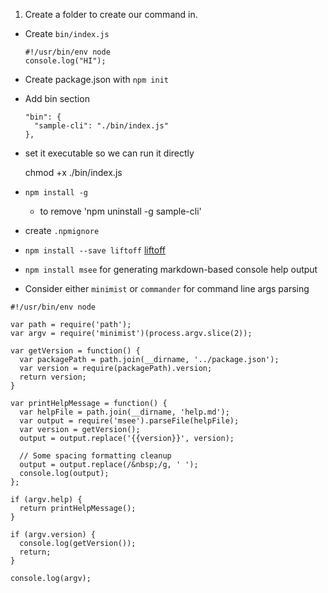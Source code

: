 
1. Create a folder to create our command in.
- Create `bin/index.js`

  ```
  #!/usr/bin/env node
  console.log("HI");
  ```

- Create package.json with `npm init`
- Add bin section

  ```
  "bin": {
    "sample-cli": "./bin/index.js"
  },
  ```

- set it executable so we can run it directly

    chmod +x ./bin/index.js

- `npm install -g`
  - to remove 'npm uninstall -g sample-cli'

- create `.npmignore`
- `npm install --save liftoff` [liftoff](https://www.npmjs.com/package/liftoff)
- `npm install msee` for generating markdown-based console help output
- Consider either `minimist` or `commander` for command line args parsing


```
#!/usr/bin/env node

var path = require('path');
var argv = require('minimist')(process.argv.slice(2));

var getVersion = function() {
  var packagePath = path.join(__dirname, '../package.json');
  var version = require(packagePath).version;
  return version;
}

var printHelpMessage = function() {
  var helpFile = path.join(__dirname, 'help.md');
  var output = require('msee').parseFile(helpFile);
  var version = getVersion();
  output = output.replace('{{version}}', version);

  // Some spacing formatting cleanup
  output = output.replace(/&nbsp;/g, ' ');
  console.log(output);
};

if (argv.help) {
  return printHelpMessage();
}

if (argv.version) {
  console.log(getVersion());
  return;
}

console.log(argv);

```
